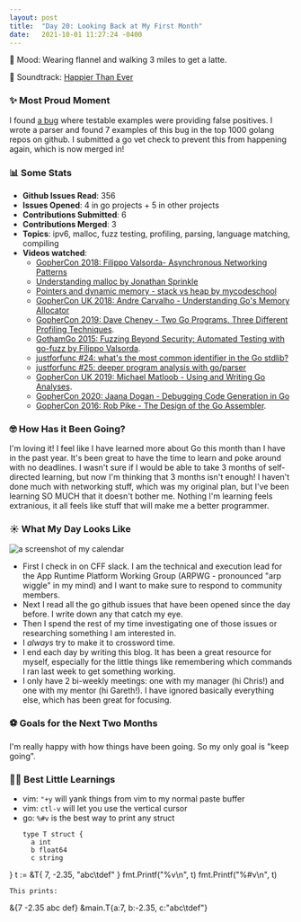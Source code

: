 ```yaml
---
layout: post
title:  "Day 20: Looking Back at My First Month"
date:   2021-10-01 11:27:24 -0400
---
```


🍂 Mood: Wearing flannel and walking 3 miles to get a latte.

🎵 Soundtrack: [Happier Than Ever](https://open.spotify.com/album/0JGOiO34nwfUdDrD612dOp)

### ✨ Most Proud Moment
I found [a bug](https://github.com/golang/go/issues/48362) where testable
examples were providing false positives. I wrote a parser and found 7 examples
of this bug in the top 1000 golang repos on github. I submitted a go vet check
to prevent this from happening again, which is now merged in!

### 📊 Some Stats

* **Github Issues Read**: 356
* **Issues Opened**: 4 in go projects + 5 in other projects
* **Contributions Submitted**: 6
* **Contributions Merged**: 3
* **Topics**: ipv6, malloc, fuzz testing, profiling, parsing, language matching,
  compiling
* **Videos watched**:
  * [GopherCon 2018: Filippo Valsorda- Asynchronous Networking
    Patterns](https://www.youtube.com/watch?v=afSiVelXDTQ&ab_channel=GopherAcademy)
  * [Understanding malloc by Jonathan
    Sprinkle](https://www.youtube.com/watch?v=CZJ-6IiXoMs&ab_channel=JonathanSprinkle)
  * [Pointers and dynamic memory - stack vs heap by
    mycodeschool](https://www.youtube.com/watch?v=_8-ht2AKyH4&ab_channel=mycodeschool)
  * [GopherCon UK 2018: Andre Carvalho - Understanding Go's Memory
    Allocator](https://www.youtube.com/watch?v=3CR4UNMK_Is&ab_channel=GopherConUK)
  * [GopherCon 2019: Dave Cheney - Two Go Programs, Three Different Profiling
    Techniques](https://www.youtube.com/watch?v=nok0aYiGiYA&ab_channel=GopherAcademy).
  * [GothamGo 2015: Fuzzing Beyond Security: Automated Testing with go-fuzz by
    Filippo
    Valsorda](https://www.youtube.com/watch?v=kOZbFSM7PuI&ab_channel=NationConferences).
  * [justforfunc #24: what's the most common identifier in the Go
    stdlib?](https://www.youtube.com/watch?v=k23xhJoTbI4&list=PL64wiCrrxh4Jisi7OcCJIUpguV_f5jGnZ)
  * [justforfunc #25: deeper program analysis with
    go/parser](https://www.youtube.com/watch?v=YRWCa84pykM&ab_channel=justforfunc%3AProgramminginGo)
  * [GopherCon UK 2019: Michael Matloob - Using and Writing Go
    Analyses](https://www.youtube.com/watch?v=10IMWTpCSIQ&ab_channel=GopherConUK).
  * [GopherCon 2020: Jaana Dogan - Debugging Code Generation in
    Go](https://www.youtube.com/watch?v=qPIB3STWXVk&list=PL2ntRZ1ySWBfUint2hCE1JRxRWChloasB&index=10&ab_channel=GopherAcademy)
  * [GopherCon 2016: Rob Pike - The Design of the Go
    Assembler](https://www.youtube.com/watch?v=KINIAgRpkDA&ab_channel=GopherAcademy).

### 🤓 How Has it Been Going?
I'm loving it! I feel like I have learned more about Go this month than I
have in the past year. It's been great to have the time to learn and poke around
with no deadlines. I wasn't sure if I would be able to take 3 months of
self-directed learning, but now I'm thinking that 3 months isn't enough! I
haven't done much with networking stuff, which was my original plan, but I've
been learning SO MUCH that it doesn't bother me. Nothing I'm learning feels
extranious, it all feels like stuff that will make me a better programmer.

### ☀️  What My Day Looks Like
<img src="https://i.ibb.co/xh4Q71t/Screen-Shot-2021-10-01-at-11-34-09-AM.png" alt="a screenshot of my calendar">

* First I check in on CFF slack. I am the technical and execution lead for
  the App Runtime Platform Working Group (ARPWG - pronounced  "arp wiggle" in my
  mind) and I want to make sure to respond to community members.
* Next I read all the go github issues that have been opened since the day
  before. I write down any that catch my eye.
* Then I spend the rest of my time investigating one of those issues or
  researching something I am interested in.
* I _always_ try to make it to crossword time.
* I end each day by writing this blog. It has been a great resource for myself,
  especially for the little things like remembering which commands I ran last
  week to get something working.
* I only have 2 bi-weekly meetings: one with my manager (hi Chris!) and one with my
  mentor (hi Gareth!). I have ignored basically everything else, which has been great for
  focusing.

### ⚽️ Goals for the Next Two Months
I'm really happy with how things have been going. So my only goal is
"keep going".

### 💁‍♀️ Best Little Learnings
* vim: `"+y` will yank things from vim to my normal paste buffer
* vim: `ctl-v` will let you use the vertical cursor
* go: `%#v` is the best way to print any struct
  ```
  type T struct {
    a int
    b float64
    c string
}
t := &T{ 7, -2.35, "abc\tdef" }
fmt.Printf("%v\n", t)
fmt.Printf("%#v\n", t)
  ```
  This prints:
  ```
&{7 -2.35 abc   def}
&main.T{a:7, b:-2.35, c:"abc\tdef"}
  ```

